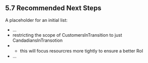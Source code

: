 ## 5.7 Recommended Next Steps

A placeholder for an initial list:

* ...
* restricting the scope of CustomersInTransition to just CandadiansInTransotion
* * this will focus resourcres more tightly to ensure a better RoI
* ...
